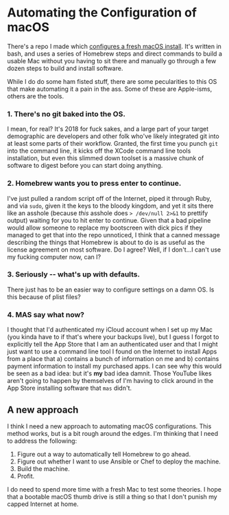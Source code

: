 # Automating the Configuration of macOS

There's a repo I made which [configures a fresh macOS install](https://github.com/paulstevensza/bootstrap). It's written in
bash, and uses a series of Homebrew steps and direct commands to build a usable Mac without you having to sit there and
manually go through a few dozen steps to build and install software.

While I do do some ham fisted stuff, there are some pecularities to this OS that make automating it a pain in the ass. Some of
these are Apple-isms, others are the tools.

### 1. There's no git baked into the OS.

I mean, for real? It's 2018 for fuck sakes, and a large part of your target demographic are developers and other folk 
who've likely integrated git into at least some parts of their workflow. Granted, the first time you punch `git` into the
command line, it kicks off the XCode command line tools installation, but even this slimmed down toolset is a massive chunk
of software to digest before you can start doing anything.

### 2. Homebrew wants you to press enter to continue.

I've just pulled a random script off of the Internet, piped it through Ruby, and via `sudo`, given it the keys to the bloody
kingdom, and yet it sits there like an asshole (because *this* asshole does `> /dev/null 2>&1` to prettify output) waiting for
you to hit enter to continue. Given that a bad pipeline would allow someone to replace my bootscreen with dick pics if they
managed to get that into the repo unnoticed, I think that a canned message describing the things that Homebrew is about to do
is as useful as the license agreement on most software. Do I agree? Well, if I don't...I can't use my fucking computer now,
can I?

### 3. Seriously -- what's up with defaults.

There just has to be an easier way to configure settings on a damn OS. Is this because of plist files?

### 4. MAS say what now?

I thought that I'd authenticated my iCloud account when I set up my Mac (you kinda have to if that's where your backups live),
but I guess I forgot to explicitly tell the App Store that I am an authenticated user and that I might just want to use a
command line tool I found on the Internet to install Apps from a place that a) contains a bunch of information on me and
b) contains payment information to install my purchased apps. I can see why this would be seen as a bad idea: but it's **my**
bad idea damnit. Those YouTube likes aren't going to happen by themselves of I'm having to click around in the App Store
installing software that `mas` didn't.

## A new approach

I think I need a new approach to automating macOS configurations. This method works, but is a bit rough around the edges. I'm
thinking that I need to address the following:

1. Figure out a way to automatically tell Homebrew to go ahead.
2. Figure out whether I want to use Ansible or Chef to deploy the machine.
3. Build the machine.
4. Profit.

I do need to spend more time with a fresh Mac to test some theories. I hope that a bootable macOS thumb drive is still a
thing so that I don't punish my capped Internet at home.
